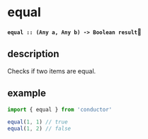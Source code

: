 # equal

**`equal :: (Any a, Any b) -> Boolean result`**

## description

Checks if two items are equal.



## example

```javascript
import { equal } from 'conductor'

equal(1, 1) // true
equal(1, 2) // false
```

